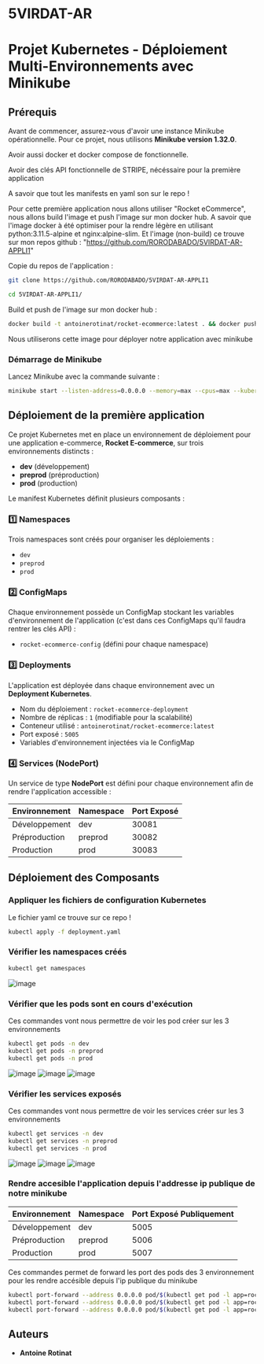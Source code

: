 # 5VIRDAT-AR
# Projet Kubernetes - Déploiement Multi-Environnements avec Minikube

## Prérequis
Avant de commencer, assurez-vous d'avoir une instance Minikube opérationnelle. Pour ce projet, nous utilisons **Minikube version 1.32.0**.

Avoir aussi docker et docker compose de fonctionnelle.

Avoir des clés API fonctionnelle de STRIPE, nécéssaire pour la première application

A savoir que tout les manifests en yaml son sur le repo !

Pour cette première application nous allons utiliser "Rocket eCommerce", nous allons build l'image et push l'image sur mon docker hub. A savoir que l'image docker à été optimiser pour la rendre légère en utilisant python:3.11.5-alpine et nginx:alpine-slim. Et l'image (non-build) ce trouve sur mon repos github : "https://github.com/RORODABADO/5VIRDAT-AR-APPLI1"

Copie du repos de l'application : 

```sh
git clone https://github.com/RORODABADO/5VIRDAT-AR-APPLI1
```

```sh
cd 5VIRDAT-AR-APPLI1/
```
Build et push de l'image sur mon docker hub :

```sh
docker build -t antoinerotinat/rocket-ecommerce:latest . && docker push antoinerotinat/rocket-ecommerce:latest
```
Nous utiliserons cette image pour déployer notre application avec minikube

### Démarrage de Minikube
Lancez Minikube avec la commande suivante :

```sh
minikube start --listen-address=0.0.0.0 --memory=max --cpus=max --kubernetes-version=v1.32.0
```

## Déploiement de la première application
Ce projet Kubernetes met en place un environnement de déploiement pour une application e-commerce, **Rocket E-commerce**, sur trois environnements distincts :
- **dev** (développement)
- **preprod** (préproduction)
- **prod** (production)

Le manifest Kubernetes définit plusieurs composants :

### 1️⃣ Namespaces
Trois namespaces sont créés pour organiser les déploiements :
- `dev`
- `preprod`
- `prod`

### 2️⃣ ConfigMaps
Chaque environnement possède un ConfigMap stockant les variables d'environnement de l'application (c'est dans ces ConfigMaps qu'il faudra rentrer les clés API) :
- `rocket-ecommerce-config` (défini pour chaque namespace)

### 3️⃣ Deployments
L'application est déployée dans chaque environnement avec un **Deployment Kubernetes**. 
- Nom du déploiement : `rocket-ecommerce-deployment`
- Nombre de réplicas : `1` (modifiable pour la scalabilité)
- Conteneur utilisé : `antoinerotinat/rocket-ecommerce:latest`
- Port exposé : `5005`
- Variables d'environnement injectées via le ConfigMap

### 4️⃣ Services (NodePort)
Un service de type **NodePort** est défini pour chaque environnement afin de rendre l'application accessible :

| Environnement | Namespace | Port Exposé |
|--------------|-----------|-------------|
| Développement | dev | 30081 |
| Préproduction | preprod | 30082 |
| Production | prod | 30083 |

## Déploiement des Composants

### Appliquer les fichiers de configuration Kubernetes
Le fichier yaml ce trouve sur ce repo !
```sh
kubectl apply -f deployment.yaml
```

### Vérifier les namespaces créés
```sh
kubectl get namespaces
```
![image](https://github.com/user-attachments/assets/4b7022ae-127c-4a95-82c9-0c63c160a451)

### Vérifier que les pods sont en cours d'exécution
Ces commandes vont nous permettre de voir les pod créer sur les 3 environnements 
```sh
kubectl get pods -n dev
kubectl get pods -n preprod
kubectl get pods -n prod
```
![image](https://github.com/user-attachments/assets/73e5d9f6-1eb8-4014-a2b5-bcf81ed1d8cb)
![image](https://github.com/user-attachments/assets/528a4b59-8776-4652-8af8-7b8743ba0363)
![image](https://github.com/user-attachments/assets/073a0e50-d1a0-42c3-9618-3e067c40abfc)

### Vérifier les services exposés
Ces commandes vont nous permettre de voir les services créer sur les 3 environnements 
```sh
kubectl get services -n dev
kubectl get services -n preprod
kubectl get services -n prod
```
![image](https://github.com/user-attachments/assets/c455c4cd-791e-4ac0-b36f-4db6eb77ed29)
![image](https://github.com/user-attachments/assets/bc700115-e6d0-4ee6-b504-a33ffd4bcf80)
![image](https://github.com/user-attachments/assets/b576d080-cb13-4b91-9c23-3b5f4c62bc93)

### Rendre accesible l'application depuis l'addresse ip publique de notre minikube
| Environnement | Namespace | Port Exposé Publiquement |
|--------------|-----------|-------------|
| Développement | dev | 5005 |
| Préproduction | preprod | 5006 |
| Production | prod | 5007 |
Ces commandes permet de forward les port des pods des 3 environnement pour les rendre accésible depuis l'ip publique du minikube
```sh
kubectl port-forward --address 0.0.0.0 pod/$(kubectl get pod -l app=rocket-ecommerce -n dev -o jsonpath="{.items[0].metadata.name}") -n dev 5005:5005
kubectl port-forward --address 0.0.0.0 pod/$(kubectl get pod -l app=rocket-ecommerce -n preprod -o jsonpath="{.items[0].metadata.name}") -n preprod 5006:5005
kubectl port-forward --address 0.0.0.0 pod/$(kubectl get pod -l app=rocket-ecommerce -n prod -o jsonpath="{.items[0].metadata.name}") -n prod 5007:5005
```

## Auteurs
- **Antoine Rotinat**


